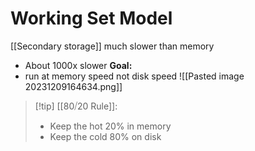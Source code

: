# Working Set Model
[[Secondary storage]] much slower than memory
* About 1000x slower
**Goal:**
* run at memory speed not disk speed
![[Pasted image 20231209164634.png]]

> [!tip] [[80⧸20 Rule]]:
> * Keep the hot 20% in memory
> * Keep the cold 80% on disk

